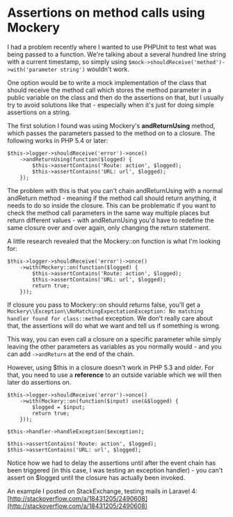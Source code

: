 # Assertions on method calls using Mockery

I had a problem recently where I wanted to use PHPUnit to test what was being passed to a function. We're talking about a several hundred line string with a current timestamp, so simply using `$mock->shouldReceive('method')->with('parameter string')` wouldn't work.

One option would be to write a mock implementation of the class that should receive the method call which stores the method parameter in a public variable on the class and then do the assertions on that, but I usually try to avoid solutions like that - especially when it's just for doing simple assertions on a string.

The first solution I found was using Mockery's **andReturnUsing** method, which passes the parameters passed to the method on to a closure. The following works in PHP 5.4 or later:

	$this->logger->shouldReceive('error')->once()
		->andReturnUsing(function($logged) {
			$this->assertContains('Route: action', $logged);
			$this->assertContains('URL: url', $logged);
		});

The problem with this is that you can't chain andReturnUsing with a normal andReturn method - meaning if the method call should return anything, it needs to do so inside the closure. This can be problematic if you want to check the method call parameters in the same way multiple places but return different values - with andReturnUsing you'd have to redefine the same closure over and over again, only changing the return statement.

A little research revealed that the Mockery::on function is what I'm looking for:

	$this->logger->shouldReceive('error')->once()
		->with(Mockery::on(function($logged) {
			$this->assertContains('Route: action', $logged);
			$this->assertContains('URL: url', $logged);
			return true;
		}));

If closure you pass to Mockery::on should returns false, you'll get a `Mockery\\Exception\\NoMatchingExpectationException: No matching handler found for class::method` exception. We don't really care about that, the assertions will do what we want and tell us if something is wrong.

This way, you can even call a closure on a specific parameter while simply leaving the other parameters as variables as you normally would - and you can add `->andReturn` at the end of the chain.

However, using $this in a closure doesn't work in PHP 5.3 and older. For that, you need to use a **reference** to an outside variable which we will then later do assertions on.

	$this->logger->shouldReceive('error')->once()
		->with(Mockery::on(function($input) use(&$logged) {
			$logged = $input;
			return true;
		}));
	
	$this->handler->handleException($exception);
	
	$this->assertContains('Route: action', $logged);
	$this->assertContains('URL: url', $logged);

Notice how we had to delay the assertions until after the event chain has been triggered (in this case, I was testing an exception handler) - you can't assert on $logged until the closure has actually been invoked.

An example I posted on StackExchange, testing mails in Laravel 4: [http://stackoverflow.com/a/18431205/2490608](http://stackoverflow.com/a/18431205/2490608)